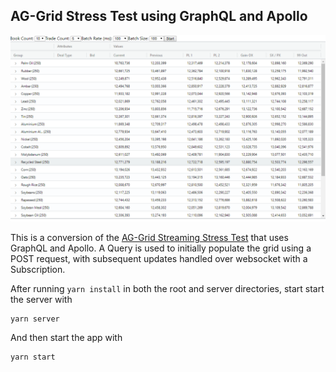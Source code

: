 ## AG-Grid Stress Test using GraphQL and Apollo

![Example](grid.png)

This is a conversion of the [AG-Grid Streaming Stress Test](https://blog.ag-grid.com/streaming-updates-in-javascript-datagrids/) that uses GraphQL and Apollo. A Query is used to initially populate the grid using a POST request, with subsequent updates handled over websocket with a Subscription.

After running `yarn install` in both the root and server directories, start start the server with

```
yarn server
```

And then start the app with

```
yarn start
```
